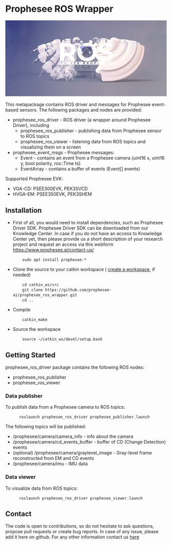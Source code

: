 # Prophesee ROS Wrapper

![Event-based vision by Prophesee](event-based_vision_PROPHESEE.png)

This metapackage contains ROS driver and messages for Prophesee event-based sensors.
The following packages and nodes are provided:
  * prophesee_ros_driver - ROS driver (a wrapper around Prophesee Driver), including
    * prophesee_ros_publisher - publishing data from Prophesee sensor to ROS topics
    * prophesee_ros_viewer - listening data from ROS topics and visualizing them on a screen
  * prophesee_event_msgs - Prophesee messages:
    * Event - contains an event from a Prophesee camera (uint16 x, uint16 y, bool polarity, ros::Time ts)
    * EventArray - contains a buffer of events (Event[] events)

Supported Prophesee EVK:
  * VGA-CD: PSEE300EVK, PEK3SVCD
  * HVGA-EM: PSEE350EVK, PEK3SHEM
  

## Installation

  * First of all, you would need to install dependencies, such as Prophesee Driver SDK. Prophesee Driver SDK can be downloaded from our Knowledge Center. In case if you do not have an access to Knowledge Center yet, then please provide us a short description of your research project and request an access via this webform https://www.prophesee.ai/contact-us/

    ```
        sudo apt install prophesee-*
    ```

  * Clone the source to your catkin workspace ( [create a workspace](http://wiki.ros.org/catkin/Tutorials/create_a_workspace), if needed)

    ```
        cd catkin_ws/src
        git clone https://github.com/prophesee-ai/prophesee_ros_wrapper.git
        cd ..
    ```

  * Compile

    ```
        catkin_make
    ```

  * Source the workspace

    ```
        source ~/catkin_ws/devel/setup.bash
    ```
  
  

## Getting Started
  
prophesee_ros_driver package contains the following ROS nodes:
  * prophesee_ros_publisher
  * prophesee_ros_viewer

### Data publisher

To publish data from a Prophesee camera to ROS topics:

  ```
        roslaunch prophesee_ros_driver prophesee_publisher.launch
  ```

The following topics will be published:
  * /prophesee/camera/camera_info - info about the camera
  * /prophesee/camera/cd_events_buffer - buffer of CD (Change Detection) events
  * (optional) /prophesee/camera/graylevel_image - Gray-level frame reconstructed from EM and CD events
  * /prophesee/camera/imu - IMU data
 
 

### Data viewer

To visualize data from ROS topics:

  ```
        roslaunch prophesee_ros_driver prophesee_viewer.launch
  ```

## Contact
The code is open to contributions, so do not hesitate to ask questions, propose pull requests or create bug reports. In case of any issue, please add it here on github. 
For any other information contact us [here](https://www.prophesee.ai/contact-us/) 

